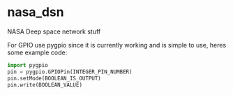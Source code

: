 # nasa_dsn
NASA Deep space network stuff

For GPIO use pygpio since it is currently working and is simple to use, heres some example code:
``` python
import pygpio
pin = pygpio.GPIOPin(INTEGER_PIN_NUMBER)
pin.setMode(BOOLEAN_IS_OUTPUT)
pin.write(BOOLEAN_VALUE)
```
